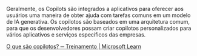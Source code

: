 Geralmente, os Copilots são integrados a aplicativos para oferecer aos usuários uma maneira de obter ajuda com tarefas comuns em um modelo de IA generativa. Os copilotos são baseados em uma arquitetura comum, para que os desenvolvedores possam criar copilotos personalizados para vários aplicativos e serviços específicos das empresas.

[O que são copilotos? ─ Treinamento | Microsoft Learn](https://learn.microsoft.com/training/modules/fundamentals-generative-ai/5-copilots)

